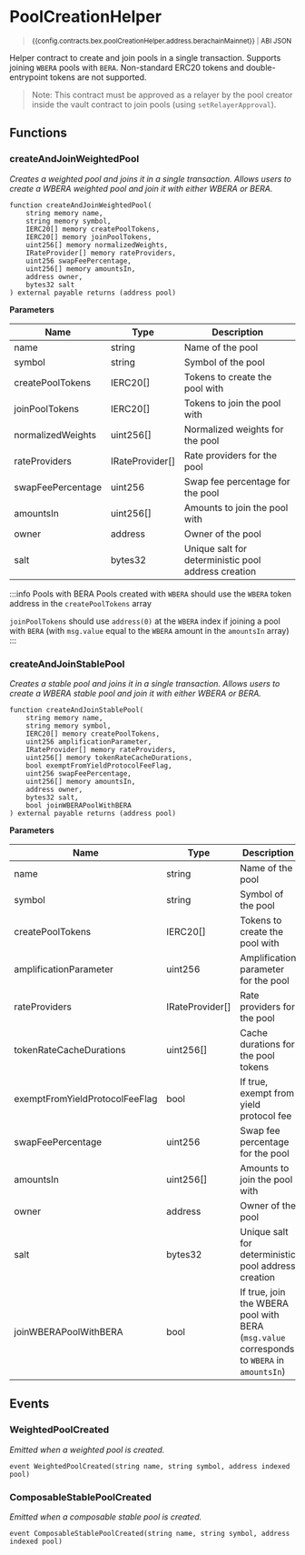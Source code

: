 <script setup>
  import config from '@berachain/config/constants.json';
</script>

# PoolCreationHelper

> <small><a target="_blank" :href="config.websites.berascan.url + 'address/' + config.contracts.bex.poolCreationHelper.address.berachainMainnet">{{config.contracts.bex.poolCreationHelper.address.berachainMainnet}}</a><span v-if="config.contracts.bex.poolCreationHelper.abi">&nbsp;|&nbsp;<a target="_blank" :href="config.contracts.bex.poolCreationHelper.abi">ABI JSON</a></span></small>

Helper contract to create and join pools in a single transaction. Supports joining `WBERA` pools with `BERA`. Non-standard ERC20 tokens and double-entrypoint tokens are not supported.

> Note: This contract must be approved as a relayer by the pool creator inside the vault contract to join pools (using `setRelayerApproval`).

## Functions

### createAndJoinWeightedPool

_Creates a weighted pool and joins it in a single transaction. Allows users to create a WBERA weighted pool and join it with either WBERA or BERA._

```solidity
function createAndJoinWeightedPool(
    string memory name,
    string memory symbol,
    IERC20[] memory createPoolTokens,
    IERC20[] memory joinPoolTokens,
    uint256[] memory normalizedWeights,
    IRateProvider[] memory rateProviders,
    uint256 swapFeePercentage,
    uint256[] memory amountsIn,
    address owner,
    bytes32 salt
) external payable returns (address pool)
```

**Parameters**

| Name              | Type            | Description                                         |
| ----------------- | --------------- | --------------------------------------------------- |
| name              | string          | Name of the pool                                    |
| symbol            | string          | Symbol of the pool                                  |
| createPoolTokens  | IERC20[]        | Tokens to create the pool with                      |
| joinPoolTokens    | IERC20[]        | Tokens to join the pool with                        |
| normalizedWeights | uint256[]       | Normalized weights for the pool                     |
| rateProviders     | IRateProvider[] | Rate providers for the pool                         |
| swapFeePercentage | uint256         | Swap fee percentage for the pool                    |
| amountsIn         | uint256[]       | Amounts to join the pool with                       |
| owner             | address         | Owner of the pool                                   |
| salt              | bytes32         | Unique salt for deterministic pool address creation |

:::info Pools with BERA
Pools created with `WBERA` should use the `WBERA` token address in the `createPoolTokens` array

`joinPoolTokens` should use `address(0)` at the `WBERA` index if joining a pool with `BERA` (with `msg.value` equal to the `WBERA` amount in the `amountsIn` array)
:::

### createAndJoinStablePool

_Creates a stable pool and joins it in a single transaction. Allows users to create a WBERA stable pool and join it with either WBERA or BERA._

```solidity
function createAndJoinStablePool(
    string memory name,
    string memory symbol,
    IERC20[] memory createPoolTokens,
    uint256 amplificationParameter,
    IRateProvider[] memory rateProviders,
    uint256[] memory tokenRateCacheDurations,
    bool exemptFromYieldProtocolFeeFlag,
    uint256 swapFeePercentage,
    uint256[] memory amountsIn,
    address owner,
    bytes32 salt,
    bool joinWBERAPoolWithBERA
) external payable returns (address pool)
```

**Parameters**

| Name                           | Type            | Description                                                                                |
| ------------------------------ | --------------- | ------------------------------------------------------------------------------------------ |
| name                           | string          | Name of the pool                                                                           |
| symbol                         | string          | Symbol of the pool                                                                         |
| createPoolTokens               | IERC20[]        | Tokens to create the pool with                                                             |
| amplificationParameter         | uint256         | Amplification parameter for the pool                                                       |
| rateProviders                  | IRateProvider[] | Rate providers for the pool                                                                |
| tokenRateCacheDurations        | uint256[]       | Cache durations for the pool tokens                                                        |
| exemptFromYieldProtocolFeeFlag | bool            | If true, exempt from yield protocol fee                                                    |
| swapFeePercentage              | uint256         | Swap fee percentage for the pool                                                           |
| amountsIn                      | uint256[]       | Amounts to join the pool with                                                              |
| owner                          | address         | Owner of the pool                                                                          |
| salt                           | bytes32         | Unique salt for deterministic pool address creation                                        |
| joinWBERAPoolWithBERA          | bool            | If true, join the WBERA pool with BERA (`msg.value` corresponds to `WBERA` in `amountsIn`) |

## Events

### WeightedPoolCreated

_Emitted when a weighted pool is created._

```solidity
event WeightedPoolCreated(string name, string symbol, address indexed pool)
```

### ComposableStablePoolCreated

_Emitted when a composable stable pool is created._

```solidity
event ComposableStablePoolCreated(string name, string symbol, address indexed pool)
```
